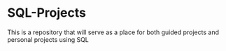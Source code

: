 # SQL-Projects

This is a repository that will serve as a place for both guided projects and personal projects using SQL
